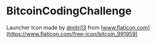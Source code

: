 # BitcoinCodingChallenge

Launcher Icon made by [dmitri13](https://www.flaticon.com/authors/dmitri13) from [www.flaticon.com](https://www.flaticon.com/free-icon/bitcoin_991959)
